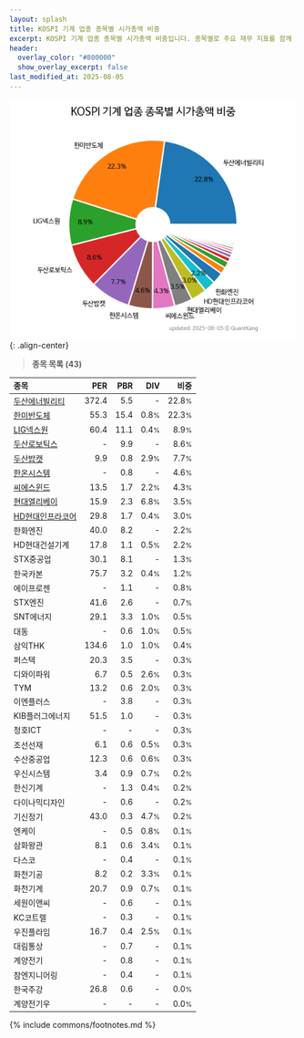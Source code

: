 ```yaml
---
layout: splash
title: KOSPI 기계 업종 종목별 시가총액 비중
excerpt: KOSPI 기계 업종 종목별 시가총액 비중입니다. 종목별로 주요 재무 지표를 함께 표시합니다.
header:
  overlay_color: "#800000"
  show_overlay_excerpt: false
last_modified_at: 2025-08-05
---
```



![KOSPI 기계 업종 종목별 시가총액 비중](/stats/sector/images/kospi_업종_기계_종목.png){: .align-center}


> **종목 목록 (43)**<a id="list"></a>

| **종목** | **PER** | **PBR** | **DIV** | **비중** |
| :------- | ------: | ------: | ------: | -------: |
| [두산에너빌리티](/034020/) | 372.4 | 5.5 | - | 22.8<small>%</small> |
| [한미반도체](/042700/) | 55.3 | 15.4 | 0.8<small>%</small> | 22.3<small>%</small> |
| [LIG넥스원](/079550/) | 60.4 | 11.1 | 0.4<small>%</small> | 8.9<small>%</small> |
| [두산로보틱스](/454910/) | - | 9.9 | - | 8.6<small>%</small> |
| [두산밥캣](/241560/) | 9.9 | 0.8 | 2.9<small>%</small> | 7.7<small>%</small> |
| [한온시스템](/018880/) | - | 0.8 | - | 4.6<small>%</small> |
| [씨에스윈드](/112610/) | 13.5 | 1.7 | 2.2<small>%</small> | 4.3<small>%</small> |
| [현대엘리베이](/017800/) | 15.9 | 2.3 | 6.8<small>%</small> | 3.5<small>%</small> |
| [HD현대인프라코어](/042670/) | 29.8 | 1.7 | 0.4<small>%</small> | 3.0<small>%</small> |
| 한화엔진 | 40.0 | 8.2 | - | 2.2<small>%</small> |
| HD현대건설기계 | 17.8 | 1.1 | 0.5<small>%</small> | 2.2<small>%</small> |
| STX중공업 | 30.1 | 8.1 | - | 1.3<small>%</small> |
| 한국카본 | 75.7 | 3.2 | 0.4<small>%</small> | 1.2<small>%</small> |
| 에이프로젠 | - | 1.1 | - | 0.8<small>%</small> |
| STX엔진 | 41.6 | 2.6 | - | 0.7<small>%</small> |
| SNT에너지 | 29.1 | 3.3 | 1.0<small>%</small> | 0.5<small>%</small> |
| 대동 | - | 0.6 | 1.0<small>%</small> | 0.5<small>%</small> |
| 삼익THK | 134.6 | 1.0 | 1.0<small>%</small> | 0.4<small>%</small> |
| 퍼스텍 | 20.3 | 3.5 | - | 0.3<small>%</small> |
| 디와이파워 | 6.7 | 0.5 | 2.6<small>%</small> | 0.3<small>%</small> |
| TYM | 13.2 | 0.6 | 2.0<small>%</small> | 0.3<small>%</small> |
| 이엔플러스 | - | 3.8 | - | 0.3<small>%</small> |
| KIB플러그에너지 | 51.5 | 1.0 | - | 0.3<small>%</small> |
| 청호ICT | - | - | - | 0.3<small>%</small> |
| 조선선재 | 6.1 | 0.6 | 0.5<small>%</small> | 0.3<small>%</small> |
| 수산중공업 | 12.3 | 0.6 | 0.6<small>%</small> | 0.3<small>%</small> |
| 우신시스템 | 3.4 | 0.9 | 0.7<small>%</small> | 0.2<small>%</small> |
| 한신기계 | - | 1.3 | 0.4<small>%</small> | 0.2<small>%</small> |
| 다이나믹디자인 | - | 0.6 | - | 0.2<small>%</small> |
| 기신정기 | 43.0 | 0.3 | 4.7<small>%</small> | 0.2<small>%</small> |
| 엔케이 | - | 0.5 | 0.8<small>%</small> | 0.1<small>%</small> |
| 삼화왕관 | 8.1 | 0.6 | 3.4<small>%</small> | 0.1<small>%</small> |
| 다스코 | - | 0.4 | - | 0.1<small>%</small> |
| 화천기공 | 8.2 | 0.2 | 3.3<small>%</small> | 0.1<small>%</small> |
| 화천기계 | 20.7 | 0.9 | 0.7<small>%</small> | 0.1<small>%</small> |
| 세원이앤씨 | - | 0.6 | - | 0.1<small>%</small> |
| KC코트렐 | - | 0.3 | - | 0.1<small>%</small> |
| 우진플라임 | 16.7 | 0.4 | 2.5<small>%</small> | 0.1<small>%</small> |
| 대림통상 | - | 0.7 | - | 0.1<small>%</small> |
| 계양전기 | - | 0.8 | - | 0.1<small>%</small> |
| 참엔지니어링 | - | 0.4 | - | 0.1<small>%</small> |
| 한국주강 | 26.8 | 0.6 | - | 0.0<small>%</small> |
| 계양전기우 | - | - | - | 0.0<small>%</small> |

{% include commons/footnotes.md %}